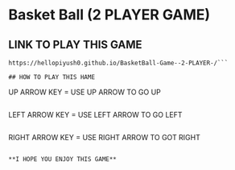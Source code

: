 # Basket Ball (2 PLAYER GAME)

## LINK TO PLAY THIS GAME

```
https://hellopiyush0.github.io/BasketBall-Game--2-PLAYER-/```

## HOW TO PLAY THIS HAME

```
UP ARROW KEY = USE UP ARROW TO GO UP
```
```
LEFT ARROW KEY = USE LEFT ARROW TO GO LEFT
```
```
RIGHT ARROW KEY = USE RIGHT ARROW TO GOT RIGHT
```

**I HOPE YOU ENJOY THIS GAME** 
